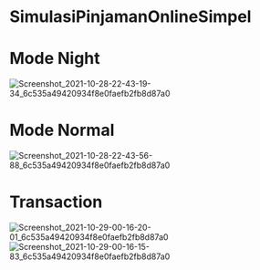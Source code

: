 # SimulasiPinjamanOnlineSimpel
# Mode Night
![Screenshot_2021-10-28-22-43-19-34_6c535a49420934f8e0faefb2fb8d87a0](https://user-images.githubusercontent.com/91268750/139303325-76f5fec7-2eba-4c0d-8505-07cb14df0ce1.jpg)
# Mode Normal
![Screenshot_2021-10-28-22-43-56-88_6c535a49420934f8e0faefb2fb8d87a0](https://user-images.githubusercontent.com/91268750/139303833-a52d17bd-31dc-42ae-8955-3757a5102d40.jpg)
# Transaction
![Screenshot_2021-10-29-00-16-20-01_6c535a49420934f8e0faefb2fb8d87a0](https://user-images.githubusercontent.com/91268750/139304098-64260f18-536b-4569-8031-db0454d7fa6f.jpg)
![Screenshot_2021-10-29-00-16-15-83_6c535a49420934f8e0faefb2fb8d87a0](https://user-images.githubusercontent.com/91268750/139304085-f65921fc-96aa-4c54-8994-95b3d4999f83.jpg)
